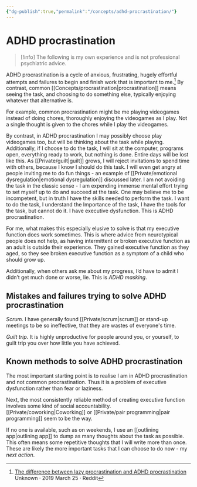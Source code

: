```yaml
---
{"dg-publish":true,"permalink":"/concepts/adhd-procrastination/"}
---
```


# ADHD procrastination

> [!info]
> The following is my own experience and is not professional psychiatric advice.

ADHD procrastination is a cycle of anxious, frustrating, hugely effortful attempts and failures to begin and finish work that is important to me.[^1] By contrast, common [[Concepts/procrastination\|procrastination]] means seeing the task, and choosing to do something else, typically enjoying whatever that alternative is. 

For example, common procrastination might be me playing videogames instead of doing chores, thoroughly enjoying the videogames as I play. Not a single thought is given to the chores while I play the videogames.

By contrast, in ADHD procrastination I may possibly choose play videogames too, but will be thinking about the task while playing. Additionally, if I choose to do the task, I will sit at the computer, programs open, everything ready to work, but nothing is done. Entire days will be lost like this. As [[Private/guilt\|guilt]] grows, I will reject invitations to spend time with others, because I know I should do this task. I will even get angry at people inviting me to do fun things - an example of [[Private/emotional dysregulation\|emotional dysregulation]] discussed later. I am not avoiding the task in the classic sense - I am expending immense mental effort trying to set myself up to do and succeed at the task. One may believe me to be incompetent, but in truth I have the skills needed to perform the task.  I want to do the task, I understand the Importance of the task, I have the tools for the task, but cannot do it. I have executive dysfunction. This is ADHD procrastination.

For me, what makes this especially elusive to solve is that my executive function does work sometimes. This is where advice from neurotypical people does not help, as having intermittent or broken executive function as an adult is outside their experience. They gained executive function as they aged, so they see broken executive function as a symptom of a child who should grow up.

Additionally, when others ask me about my progress, I’d have to admit I didn’t get much done or worse, lie. This is *ADHD masking*.

## Mistakes and failures trying to solve ADHD procrastination

*Scrum*. I have generally found [[Private/scrum\|scrum]] or stand-up meetings to be so ineffective, that they are wastes of everyone's time.

*Guilt trip*. It is highly unproductive for people around you, or yourself, to guilt trip you over how little you have achieved.

## Known methods to solve ADHD procrastination

The most important starting point is to realise I am in ADHD procrastination and not common procrastination. Thus it is a problem of executive dysfunction rather than fear or laziness.

Next, the most consistently reliable method of creating executive function involves some kind of social accountability. [[Private/coworking\|Coworking]] or [[Private/pair programming\|pair programming]] seem to be the way. 

If no one is available, such as on weekends, I use an [[outlining app\|outlining app]] to dump as many thoughts about the task as possible. This often means some repetitive thoughts that I will write more than once. These are likely the more important tasks that I can choose to do now - my *next action*. 

[^1]: [The difference between lazy procrastination and ADHD procrastination](https://www.reddit.com/r/ADHD/comments/b5gure/the_difference_between_lazy_procrastination_and/)<br /> Unknown ‧ 2019 March 25 ‧ Reddit
